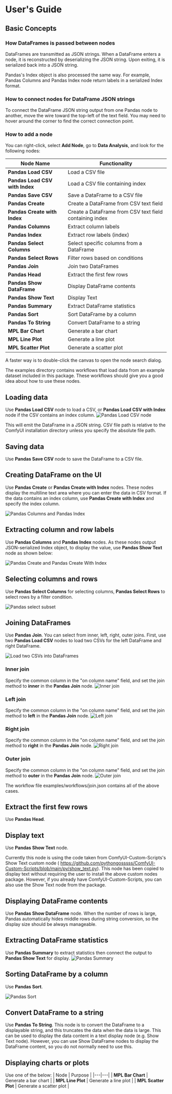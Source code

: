 # User's Guide
## Basic Concepts
### How DataFrames is passed between nodes
DataFrames are transmitted as JSON strings. When a DataFrame enters a node, it is reconstructed by deserializing the JSON string. Upon exiting, it is serialized back into a JSON string.

Pandas's Index object is also processed the same way. For example, Pandas Columns and Pandas Index node return labels in a serialized Index format.

### How to connect nodes for DataFrame JSON strings
To connect the DataFrame JSON string output from one Pandas node to another, move the wire toward the top-left of the text field. You may need to hover around the corner to find the correct connection point.

### How to add a node
You can right-click, select **Add Node**, go to **Data Analysis**, and look for the following nodes:

| Node Name               | Functionality                        |
|-------------------------|-------------------------------------|
| **Pandas Load CSV**     | Load a CSV file                    |
| **Pandas Load CSV with Index**     | Load a CSV file containing index |
| **Pandas Save CSV**     | Save a DataFrame to a CSV file     |
| **Pandas Create**     | Create a DataFrame from CSV text field |
| **Pandas Create with Index**     | Create a DataFrame from CSV text field containing index |
| **Pandas Columns**      | Extract column labels     |
| **Pandas Index**        | Extract row labels (index)     |
| **Pandas Select Columns** | Select specific columns from a DataFrame |
| **Pandas Select Rows**  | Filter rows based on conditions    |
| **Pandas Join**         | Join two DataFrames                |
| **Pandas Head**         | Extract the first few rows         |
| **Pandas Show DataFrame** | Display DataFrame contents        |
| **Pandas Show Text**    | Display Text        |
| **Pandas Summary**      | Extract DataFrame statistics          |
| **Pandas Sort**         | Sort DataFrame by a column         |
| **Pandas To String**    | Convert DataFrame to a string      |
| **MPL Bar Chart**       | Generate a bar chart               |
| **MPL Line Plot**       | Generate a line plot               |
| **MPL Scatter Plot**    | Generate a scatter plot            |

A faster way is to double-click the canvas to open the node search dialog.

The examples directory contains workflows that load data from an example dataset included in this package. These workflows should give you a good idea about how to use these nodes.

## Loading data
Use **Pandas Load CSV** node to load a CSV, or **Pandas Load CSV with Index** node if the CSV contains an index column.
![Pandas Load CSV node](images/load.jpg)

This will emit the DataFrame in a JSON string.
CSV file path is relative to the ComfyUI installation directory unless you specify the absolute file path.

## Saving data
Use **Pandas Save CSV** node to save the DataFrame to a CSV file.

## Creating DataFrame on the UI
Use **Pandas Create** or **Pandas Create with Index** nodes. These nodes display the multiline text area where you can enter the data in CSV format.
If the data contains an index column, use **Pandas Create with Index** and specify the index column.

![Pandas Columns and Pandas Index](images/columns_index.png)

## Extracting column and row labels
Use **Pandas Columns** and **Pandas Index** nodes.  As these nodes output JSON-serialized Index object, to display the value, use **Pandas Show Text** node as shown below:

![Pandas Create and Pandas Create With Index](images/create.png)

## Selecting columns and rows
Use **Pandas Select Columns** for selecting columns, **Pandas Select Rows** to select rows by a filter condition.

![Pandas select subset](images/subset.jpg)

## Joining DataFrames
Use **Pandas Join**.  You can select from inner, left, right, outer joins.
First, use two **Pandas Load CSV** nodes to load two CSVs for the left DataFrame and right DataFrame.

![Load two CSVs into DataFrames](images/join_data_load.png)

### Inner join
Specify the common column in the "on column name" field, and set the join method to **inner** in the **Pandas Join** node.
![Inner join](images/inner_join.png)

### Left join
Specify the common column in the "on column name" field, and set the join method to **left** in the **Pandas Join** node.
![Left join](images/left_join.png)

### Right join
Specify the common column in the "on column name" field, and set the join method to **right** in the **Pandas Join** node.
![Right join](images/right_join.png)

### Outer join
Specify the common column in the "on column name" field, and set the join method to **outer** in the **Pandas Join** node.
![Outer join](images/outer_join.png)

The workflow file examples/workflows/join.json contains all of the above cases.

## Extract the first few rows
Use **Pandas Head**.

## Display text ##
Use **Pandas Show Text** node.

Currently this node is using the code taken from ComfyUI-Custom-Scripts's Show Text custom node (
https://github.com/pythongosssss/ComfyUI-Custom-Scripts/blob/main/py/show_text.py).
This node has been copied to display text without requiring the user to install the above custom nodes package. However, if you already have ComfyUI-Custom-Scripts, you can also use the Show Text node from the package.

## Displaying DataFrame contents
Use **Pandas Show DataFrame** node. When the number of rows is large, Pandas automatically hides middle rows during string conversion, so the display size should be always manageable.

## Extracting DataFrame statistics
Use **Pandas Summary** to extract statistics then connect the output to **Pandas Show Text** for display.
![Pandas Summary](images/summary.png)

## Sorting DataFrame by a column
Use **Pandas Sort**.

![Pandas Sort](images/sort.jpg)

## Convert DataFrame to a string
Use **Pandas To String**. This node is to convert the DataFrame to a displayable string, and this truncates the data when the data is large.  This can be used to display the data content in a text display node (e.g. Show Text node). However, you can use Show DataFrame nodes to display the DataFrame content, so you do not normally need to use this.

## Displaying charts or plots
Use one of the below:
| Node | Purpose |
|---|---|
| **MPL Bar Chart**       | Generate a bar chart               |
| **MPL Line Plot**       | Generate a line plot               |
| **MPL Scatter Plot**    | Generate a scatter plot            |
